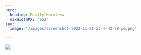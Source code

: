 ```yaml
---
hero:
  heading: Mostly Harmless
  maxWidthPX: "652"
seo:
  image: "/images/screenshot-2022-11-21-at-4-42-28-pm.png"

---
```

![](/images/logo.png)
